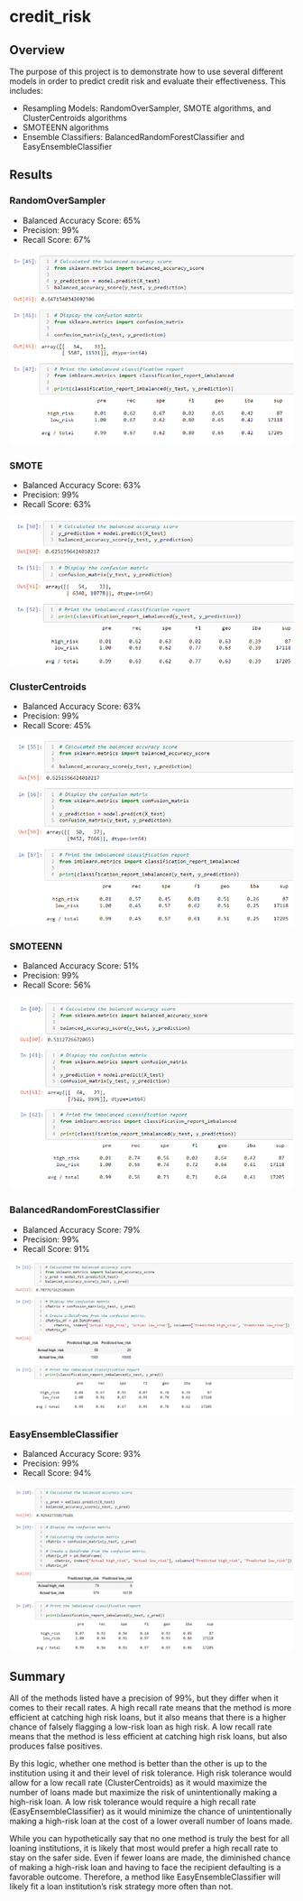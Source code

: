 # credit_risk

## Overview

The purpose of this project is to demonstrate how to use several different models in order to predict credit risk and evaluate their effectiveness. This includes:

- Resampling Models: RandomOverSampler, SMOTE algorithms, and ClusterCentroids algorithms
- SMOTEENN algorithms
- Ensemble Classifiers: BalancedRandomForestClassifier and EasyEnsembleClassifier 

## Results

### RandomOverSampler

- Balanced Accuracy Score: 65%
- Precision: 99%
- Recall Score: 67%

![RandomOverSampler](Resources/RandomOverSampler.png)

### SMOTE

- Balanced Accuracy Score: 63%
- Precision: 99%
- Recall Score: 63%

![SMOTE](Resources/SMOTE.png)

### ClusterCentroids

- Balanced Accuracy Score: 63%
- Precision: 99%
- Recall Score: 45%

![ClusterCentroids](Resources/ClusterCentroids.png)

### SMOTEENN

- Balanced Accuracy Score: 51%
- Precision: 99%
- Recall Score: 56%

![SMOTEENN](Resources/SMOTEENN.png)

### BalancedRandomForestClassifier

- Balanced Accuracy Score: 79%
- Precision: 99%
- Recall Score: 91%

![BalancedRandomForestClassifier](Resources/BalancedRandomForestClassifier.png)

### EasyEnsembleClassifier

- Balanced Accuracy Score: 93%
- Precision: 99%
- Recall Score: 94%

![EasyEnsembleClassifier](Resources/EasyEnsembleClassifier.png)

## Summary

All of the methods listed have a precision of 99%, but they differ when it comes to their recall rates. A high recall rate means that the method is more efficient at catching high risk loans, but it also means that there is a higher chance of falsely flagging a low-risk loan as high risk. A low recall rate means that the method is less efficient at catching high risk loans, but also produces false positives. 

By this logic, whether one method is better than the other is up to the institution using it and their level of risk tolerance. High risk tolerance would allow for a low recall rate (ClusterCentroids) as it would maximize the number of loans made but maximize the risk of unintentionally making a high-risk loan. A low risk tolerance would require a high recall rate (EasyEnsembleClassifier) as it would minimize the chance of unintentionally making a high-risk loan at the cost of a lower overall number of loans made. 

While you can hypothetically say that no one method is truly the best for all loaning institutions, it is likely that most would prefer a high recall rate to stay on the safer side. Even if fewer loans are made, the diminished chance of making a high-risk loan and having to face the recipient defaulting is a favorable outcome. Therefore, a method like EasyEnsembleClassifier will likely fit a loan institution’s risk strategy more often than not.
